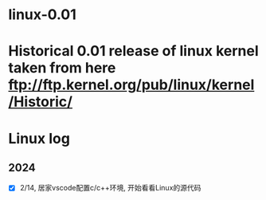linux-0.01
==========

Historical 0.01 release of linux kernel taken from here ftp://ftp.kernel.org/pub/linux/kernel/Historic/
==========

# Linux log
## 2024 
- [x] 2/14, 居家vscode配置c/c++环境, 开始看看Linux的源代码 
